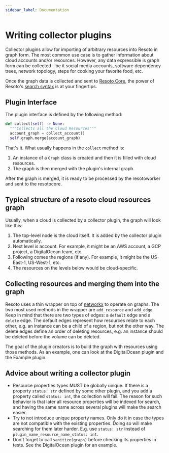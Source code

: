 ```yaml
---
sidebar_label: Documentation
---
```


# Writing collector plugins

Collector plugins allow for importing of arbitrary resources into Resoto in graph form. The most common use case is to gather information about cloud accounts and/or resources. However, any data expressible is graph form can be collected—be it social media accounts, software dependency trees, network topology, steps for cooking your favorite food, etc.

Once the graph data is collected and sent to [Resoto Core](../concepts/components/core.md), the power of Resoto's [search syntax](../concepts/search/index.md) is at your fingertips.

## Plugin Interface

The plugin interface is defined by the following method:

```python
def collect(self) -> None:
  """Collects all the Cloud Resources"""
  account_graph = collect_account()
  self.graph.merge(account_graph)
```

That's it. What usually happens in the `collect` method is:

1. An instance of a `Graph` class is created and then it is filled with cloud resources.
2. The graph is then merged with the plugin's internal graph.

After the graph is merged, it is ready to be processed by the resotoworker and sent to the resotocore.

## Typical structure of a resoto cloud resources graph

Usually, when a cloud is collected by a collector plugin, the graph will look like this:

1. The top-level node is the cloud itself. It is added by the collector plugin automatically.
2. Next level is account. For example, it might be an AWS account, a GCP project, a DigitalOcean team, etc.
3. Following comes the regions (if any). For example, it might be the US-East-1, US-West-1, etc.
4. The resources on the levels below would be cloud-specific.

## Collecting resources and merging them into the graph

Resoto uses a thin wrapper on top of [networkx](https://networkx.org/) to operate on graphs. The two most used methods in the wrapper are `add_resource` and `add_edge`. Keep in mind that there are two types of edges: a `default` edge and a `delete` edge. The default edges represent how resources relate to each other, e.g. an instance can be a child of a region, but not the other way. The delete edges define an order of deleting resources, e.g. an instance should be deleted before the volume can be deleted.

The goal of the plugin creators is to build the graph with resources using those methods. As an example, one can look at the DigitalOcean plugin and the Example plugin.

## Advice about writing a collector plugin

- Resource properties types MUST be globally unique. If there is a property `status: str` defined by some other plugin, and you add a property called `status: int`, the collection will fail. The reason for such behavior is that later all resource properties will be indexed for search, and having the same name across several plugins will make the search easier.
- Try to not introduce unique property names. Only do it in case the types are not compatible with the existing properties. Doing so will make searching for them later harder. E.g. use `status: str` instead of `plugin_name_resource_name_status: int`.
- Don't forget to call `sanitize(graph)` before checking its properties in tests. See the DigitalOcean plugin for an example.
